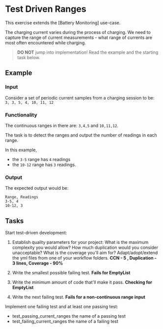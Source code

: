 # Test Driven Ranges

This exercise extends the [Battery Monitoring] use-case.

The charging current varies during the process of charging.
We need to capture the range of current measurements -
what range of currents are most often encountered while charging.

> **DO NOT** jump into implementation! Read the example and the starting task below.

## Example

### Input

Consider a set of periodic current samples from a charging session to be:
`3, 3, 5, 4, 10, 11, 12`

### Functionality

The continuous ranges in there are: `3,4,5` and `10,11,12`.

The task is to detect the ranges and
output the number of readings in each range.

In this example,

- the `3-5` range has `4` readings
- the `10-12` range has `3` readings.

### Output

The expected output would be:

```
Range, Readings
3-5, 4
10-12, 3
```

## Tasks

Start test-driven development:

1. Establish quality parameters for your project: What is the maximum complexity you would allow? How much duplication would you consider unacceptable? What is the coverage you'll aim for? Adapt/adopt/extend the yml files from one of your workflow folders. **CCN - 5 , Duplication - 3 lines, Coverage - 90%**

1. Write the smallest possible failing test. **Fails for EmptyList**

1. Write the minimum amount of code that'll make it pass. **Checking for EmptyList**

1. Write the next failing test. **Fails for a non-continuous range input**

Implement one failing test and at least one passing test:

- test_passing_current_ranges the name of a passing test
- test_failing_current_ranges the name of a failing test
